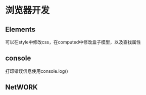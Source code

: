 # 浏览器开发

## Elements

可以在style中修改css，在computed中修改盒子模型，以及查找属性

## console

打印错误信息使用console.log()

## NetWORK



